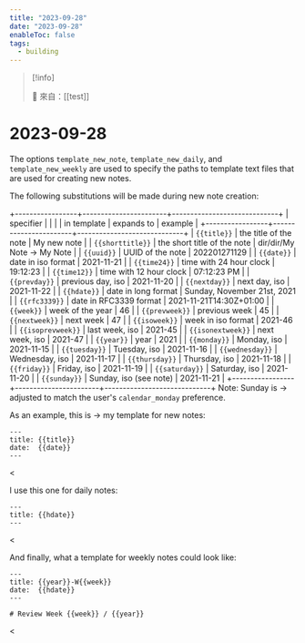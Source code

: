 ```yaml
---
title: "2023-09-28"
date: "2023-09-28"
enableToc: false
tags:
  - building
---
```


> [!info]
>
> 🌱 來自：[[test]]

# 2023-09-28

The options `template_new_note`, `template_new_daily`, and
`template_new_weekly` are used to specify the paths to template text files
that are used for creating new notes.

The following substitutions will be made during new note creation:

+-----------------+-----------------------+-----------------------------+
| specifier       |                       |                             |
| in template     | expands to            | example                     |
+-----------------+-----------------------+-----------------------------+
| `{{title}}`       | the title of the note       | My new note                 |
| `{{shorttitle}}`  | the short title of the note | dir/dir/My Note -> My Note  |
| `{{uuid}}`        | UUID of the note            | 202201271129                |
| `{{date}}`        | date in iso format          | 2021-11-21                  |
| `{{time24}}`      | time with 24 hour clock     | 19:12:23                    |
| `{{time12}}`      | time with 12 hour clock     | 07:12:23 PM                 |
| `{{prevday}}`     | previous day, iso           | 2021-11-20                  |
| `{{nextday}}`     | next day, iso               | 2021-11-22                  |
| `{{hdate}}`       | date in long format         | Sunday, November 21st, 2021 |
| `{{rfc3339}}`     | date in RFC3339 format      | 2021-11-21T14:30Z+01:00     |
| `{{week}}`        | week of the year            | 46                          |
| `{{prevweek}}`    | previous week               | 45                          |
| `{{nextweek}}`    | next week                   | 47                          |
| `{{isoweek}}`     | week in iso format          | 2021-46                     |
| `{{isoprevweek}}` | last week, iso              | 2021-45                     |
| `{{isonextweek}}` | next week, iso              | 2021-47                     |
| `{{year}}`        | year                        | 2021                        |
| `{{monday}}`      | Monday, iso                 | 2021-11-15                  |
| `{{tuesday}}`     | Tuesday, iso                | 2021-11-16                  |
| `{{wednesday}}`   | Wednesday, iso              | 2021-11-17                  |
| `{{thursday}}`    | Thursday, iso               | 2021-11-18                  |
| `{{friday}}`      | Friday, iso                 | 2021-11-19                  |
| `{{saturday}}`    | Saturday, iso               | 2021-11-20                  |
| `{{sunday}}`      | Sunday, iso (see note)      | 2021-11-21                  |
+-----------------+-----------------------+-----------------------------+
Note: Sunday is → adjusted to match the user's `calendar_monday` preference.

As an example, this is → my template for new notes:
>
    ---
    title: {{title}}
    date:  {{date}}
    ---
<

I use this one for daily notes:
>
    ---
    title: {{hdate}}
    ---
<

And finally, what a template for weekly notes could look like:
>
    ---
    title: {{year}}-W{{week}}
    date:  {{hdate}}
    ---

    # Review Week {{week}} / {{year}}
<
